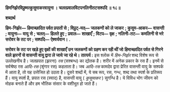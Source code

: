 **हिमनिर्झरविप्रुष्मत्कुसुमाकरवायुना ।** **चलत्प्रवालविटपनलिनीतटसश्पदि ॥ १८॥** 

**शब्दार्थ** 

**हिम-निर्झर—** **हिमाच्छादित पर्वत प्रपातों से** **; विप्रुट्-मत्—** **जलकणों को ले जाकर** **; कुसुम-आकर—** **वासन्ती** **; वायुना—** **वायु** **से** **; चलत्—** **हिलते हुए** **; प्रवाल—** **शाखाएँ** **; विटप—** **वृक्ष** **; नलिनी-तट—** **कमलिनी से भरे सरोवर के तट पर** **; सश्पदि—** **ऐश्वर्यवान।** **.** 

**सरोवर के तट पर खड़े हुए वृक्षों की शाखाएँ उन जलकणों को ग्रहण कर रही थीं जो** **हिमाच्छादित पर्वत से गिरने वाले झरनों से वासन्ती वायु द्वारा ले जाये जा रहे थे।** **तात्पर्य :** इस श्लोक में *हिम-निर्झर* शब्द विशेष रूप से उल्लेखनीय है। जलप्रपात (झरना) *रस*  (सश्बन्ध) का द्योतक है। शरीर में अनेक प्रकार के रस हैं। इनमें से सर्वश्रेष्ठ रस *आदि-रस* (शृंगार रस) कहलाता है। जब *आदि-रस* कामदेव द्वारा प्रेरित वासन्ती वायु के सश्पर्क में आता है, तो यह उत्तेजित हो उठता है। दूसरे शब्दों में, ये सब रूप, रस, गन्ध, शब्द तथा स्पर्श के प्रतिरूप हैं। वायु स्पर्श है, प्रपात रस (स्वाद) है, वासन्ती वायु ( *कुसुमाकर* ) सुगन्धि है। ये विविध भोग जीवन को मोहक बनाते हैं और हम भौतिक संसार के वशीभूत हो जाते हैं।  